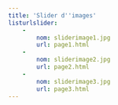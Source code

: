 ```yaml
---
title: 'Slider d''images'
listurlslider:
    -
        nom: sliderimage1.jpg
        url: page1.html
    -
        nom: sliderimage2.jpg
        url: page2.html
    -
        nom: sliderimage3.jpg
        url: page3.html
---
```


